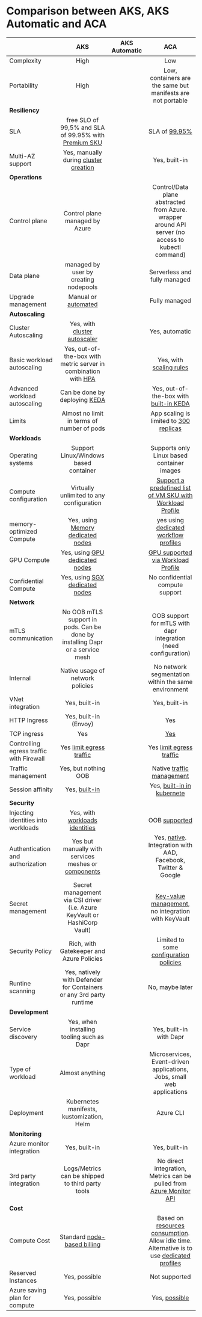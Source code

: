 # Comparison between AKS, AKS Automatic and ACA

||AKS|AKS Automatic|ACA|
|---|:---:|:---:|:---:|
| Complexity | High || Low |
| Portability | High || Low, containers are the same but manifests are not portable |
| **Resiliency** |
|SLA| free SLO of 99,5% and SLA of 99.95% with [Premium SKU](https://learn.microsoft.com/en-us/azure/aks/uptime-sla)|| SLA of [99.95%](https://azure.microsoft.com/fr-fr/support/legal/sla/container-apps/v1_0/)|
|Multi-AZ support| Yes, manually during [cluster creation](https://learn.microsoft.com/en-us/azure/aks/availability-zones)|| Yes, built-in|
| **Operations** |
| Control plane| Control plane managed by Azure || Control/Data plane abstracted from Azure. wrapper around API server (no access to kubectl command) |
| Data plane | managed by user by creating nodepools|| Serverless and fully managed|
| Upgrade management | Manual or [automated](https://learn.microsoft.com/en-us/azure/aks/auto-upgrade-cluster) || Fully managed|
| **Autoscaling** |
| Cluster Autoscaling |Yes, with [cluster autoscaler](https://learn.microsoft.com/en-us/azure/aks/cluster-autoscaler) || Yes, automatic|
| Basic workload autoscaling | Yes, out-of-the-box with metric server in combination with [HPA](https://kubernetes.io/docs/tasks/run-application/horizontal-pod-autoscale/) || Yes, with [scaling rules](https://learn.microsoft.com/en-us/azure/container-apps/scale-app)|
| Advanced workload autoscaling |Can be done by deploying [KEDA](https://keda.sh)|| Yes, out-of-the-box with [built-in KEDA](https://learn.microsoft.com/en-us/azure/container-apps/scale-app)|
| Limits | Almost no limit in terms of number of pods|| App scaling is limited to [300 replicas](https://learn.microsoft.com/en-us/azure/container-apps/quotas) |
| **Workloads** |
| Operating systems | Support Linux/Windows based container || Supports only Linux based container images|
| Compute configuration| Virtually unlimited to any configuration || [Support a predefined list of VM SKU with Workload Profile](https://learn.microsoft.com/en-us/azure/container-apps/workload-profiles-overview) |
| memory-optimized Compute | Yes, using [Memory dedicated nodes](https://learn.microsoft.com/en-us/azure/virtual-machines/dv2-dsv2-series-memory) || yes using [dedicated workflow profiles](https://learn.microsoft.com/en-us/azure/container-apps/workload-profiles-overview#profile-types) |
| GPU Compute | Yes, using [GPU dedicated nodes](https://learn.microsoft.com/en-us/azure/aks/gpu-cluster) || [GPU supported via Workload Profile](https://learn.microsoft.com/en-us/azure/container-apps/workload-profiles-overview#profile-types)|
| Confidential Compute | Yes, using [SGX dedicated nodes](https://learn.microsoft.com/en-us/azure/confidential-computing/confidential-nodes-aks-overview) || No confidential compute support|
| **Network** |
| mTLS communication | No OOB mTLS support in pods. Can be done by installing Dapr or a service mesh|| OOB support for mTLS with dapr integration (need configuration) |
| Internal | Native usage of network policies || No network segmentation within the same environment |
| VNet integration | Yes, built-in || Yes, built-in |
| HTTP Ingress | Yes, built-in (Envoy)|| Yes |
| TCP ingress |  Yes || [Yes](https://learn.microsoft.com/en-us/azure/container-apps/ingress?tabs=bash#tcp) |
| Controlling egress traffic with Firewall | Yes [limit egress traffic](https://learn.microsoft.com/en-us/azure/aks/limit-egress-traffic) || Yes  [limit egress traffic](https://learn.microsoft.com/en-us/azure/container-apps/networking#user-defined-routes-udr---preview) |
| Traffic management | Yes, but nothing OOB || Native [traffic management](https://learn.microsoft.com/en-us/azure/container-apps/networking) |
| Session affinity | Yes, [built-in](https://learn.microsoft.com/en-us/azure/container-apps/sticky-sessions?pivots=azure-portal) || Yes, [built-in in kubernete](https://kubernetes.io/docs/reference/networking/virtual-ips/#session-affinity)|
| **Security** |
| Injecting identities into workloads | Yes, with [workloads identities](https://azure.github.io/azure-workload-identity) || OOB [supported](https://learn.microsoft.com/en-us/azure/container-apps/managed-identity) |
| Authentication and authorization | Yes but manually with services meshes or [components](https://github.com/Azure/EasyAuthForK8s) || Yes, [native](https://learn.microsoft.com/en-us/azure/container-apps/authentication). Integration with AAD, Facebook, Twitter & Google|
|Secret management | Secret management via CSI driver (i.e. Azure KeyVault or HashiCorp Vault) || [Key-value management](https://learn.microsoft.com/en-us/azure/container-apps/manage-secrets), no integration with KeyVault|
| Security Policy| Rich, with Gatekeeper and Azure Policies|| Limited to some [configuration policies](https://learn.microsoft.com/en-us/azure/container-apps/policy-reference) |
| Runtine scanning | Yes, natively with Defender for Containers or any 3rd party runtime || No, maybe later|
| **Development** |
|Service discovery|Yes, when installing tooling such as Dapr||Yes, built-in with Dapr|
| Type of workload| Almost anything|| Microservices, Event-driven applications, Jobs, small web applications|
|Deployment| Kubernetes manifests, kustomization, Helm || Azure CLI|
| **Monitoring** |
| Azure monitor integration | Yes, built-in || Yes, built-in |
| 3rd party integration | Logs/Metrics can be shipped to third party tools || No direct integration, Metrics can be pulled from [Azure Monitor API](https://learn.microsoft.com/en-us/azure/azure-monitor/essentials/metrics-supported#microsoftappcontainerapps)  |
| **Cost** |
| Compute Cost| Standard [node-based billing](https://azure.microsoft.com/en-us/pricing/details/kubernetes-service/#pricing) || Based on [resources consumption](https://learn.microsoft.com/en-us/azure/container-apps/billing). Allow idle time. Alternative is to use [dedicated profiles](https://learn.microsoft.com/en-us/azure/container-apps/workload-profiles-overview) |
| Reserved Instances | Yes, possible|| Not supported|
| Azure saving plan for compute| Yes, possible|| Yes, [possible](https://techcommunity.microsoft.com/t5/apps-on-azure-blog/azure-container-apps-eligible-for-azure-savings-plan-for-compute/ba-p/3941243)|
